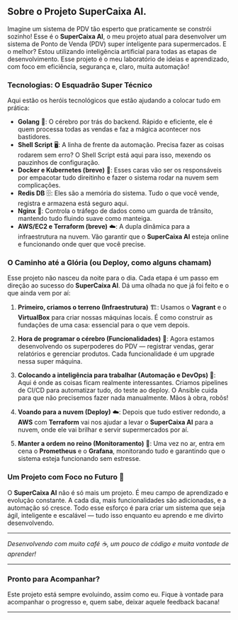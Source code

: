 ## Sobre o Projeto SuperCaixa AI.

Imagine um sistema de PDV tão esperto que praticamente se constrói sozinho! Esse é o **SuperCaixa AI**, o meu projeto atual para desenvolver um sistema de Ponto de Venda (PDV) super inteligente para supermercados. E o melhor? Estou utilizando inteligência artificial para todas as etapas de desenvolvimento. Esse projeto é o meu laboratório de ideias e aprendizado, com foco em eficiência, segurança e, claro, muita automação!

### Tecnologias: O Esquadrão Super Técnico
Aqui estão os heróis tecnológicos que estão ajudando a colocar tudo em prática:

- **Golang** 🐹: O cérebro por trás do backend. Rápido e eficiente, ele é quem processa todas as vendas e faz a mágica acontecer nos bastidores.
- **Shell Script** 🖥️: A linha de frente da automação. Precisa fazer as coisas rodarem sem erro? O Shell Script está aqui para isso, mexendo os pauzinhos de configuração.
- **Docker e Kubernetes (breve)** 🐳: Esses caras vão ser os responsáveis por empacotar tudo direitinho e fazer o sistema rodar na nuvem sem complicações.
- **Redis DB** 🗄️: Eles são a memória do sistema. Tudo o que você vende, registra e armazena está seguro aqui.
- **Nginx** 🚦: Controla o tráfego de dados como um guarda de trânsito, mantendo tudo fluindo suave como manteiga.
- **AWS/EC2 e Terraform (breve)** ☁️: A dupla dinâmica para a infraestrutura na nuvem. Vão garantir que o **SuperCaixa AI** esteja online e funcionando onde quer que você precise.

### O Caminho até a Glória (ou Deploy, como alguns chamam)
Esse projeto não nasceu da noite para o dia. Cada etapa é um passo em direção ao sucesso do **SuperCaixa AI**. Dá uma olhada no que já foi feito e o que ainda vem por aí:

1. **Primeiro, criamos o terreno (Infraestrutura)** 🏗️: Usamos o **Vagrant** e o **VirtualBox** para criar nossas máquinas locais. É como construir as fundações de uma casa: essencial para o que vem depois.
   
2. **Hora de programar o cérebro (Funcionalidades)** 🧠: Agora estamos desenvolvendo os superpoderes do PDV — registrar vendas, gerar relatórios e gerenciar produtos. Cada funcionalidade é um upgrade nessa super máquina.

3. **Colocando a inteligência para trabalhar (Automação e DevOps)** 🤖: Aqui é onde as coisas ficam realmente interessantes. Criamos pipelines de CI/CD para automatizar tudo, do teste ao deploy. O Ansible cuida para que não precisemos fazer nada manualmente. Mãos à obra, robôs!

4. **Voando para a nuvem (Deploy)** ☁️: Depois que tudo estiver redondo, a **AWS** com **Terraform** vai nos ajudar a levar o **SuperCaixa AI** para a nuvem, onde ele vai brilhar e servir supermercados por aí.

5. **Manter a ordem no reino (Monitoramento)** 👀: Uma vez no ar, entra em cena o **Prometheus** e o **Grafana**, monitorando tudo e garantindo que o sistema esteja funcionando sem estresse.

### Um Projeto com Foco no Futuro 🚀
O **SuperCaixa AI** não é só mais um projeto. É meu campo de aprendizado e evolução constante. A cada dia, mais funcionalidades são adicionadas, e a automação só cresce. Todo esse esforço é para criar um sistema que seja ágil, inteligente e escalável — tudo isso enquanto eu aprendo e me divirto desenvolvendo.

---

_Desenvolvendo com muito café ☕, um pouco de código e muita vontade de aprender!_

---

### Pronto para Acompanhar?
Este projeto está sempre evoluindo, assim como eu. Fique à vontade para acompanhar o progresso e, quem sabe, deixar aquele feedback bacana!

---
